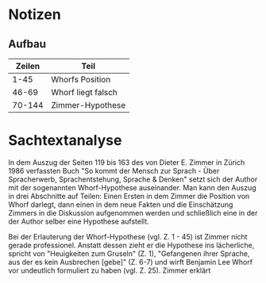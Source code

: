 # Notizen
## Aufbau
| Zeilen | Teil               |
| ------ | ------------------ |
| 1-45   | Whorfs Position    |
| 46-69  | Whorf liegt falsch |
| 70-144 | Zimmer-Hypothese   |

# Sachtextanalyse
In dem Auszug der Seiten 119 bis 163 des von Dieter E. Zimmer in Zürich 1986 verfassten Buch "So kommt der Mensch zur Sprach - Über Spracherwerb, Sprachentstehung, Sprache & Denken" setzt sich der Author mit der sogenannten Whorf-Hypothese auseinander.  Man kann den Auszug in drei Abschnitte auf Teilen: Einen Ersten in dem Zimmer die Position von Whorf darlegt, dann einen in dem neue Fakten und die Einschätzung Zimmers in die Diskussion aufgenommen werden und schließlich eine in der der Author selber eine Hypothese aufstellt.

Bei der Erlauterung der Whorf-Hypothese (vgl. Z. 1 - 45) ist Zimmer nicht gerade professionel. Anstatt dessen zieht er die Hypothese ins lächerliche, spricht von "Heuigkeiten zum Gruseln" (Z. 1), "Gefangenen ihrer Sprache, aus der es kein Ausbrechen \[gebe\]" (Z. 6-7) und wirft Benjamin Lee Whorf vor undeutlich formuliert zu haben (vgl. Z. 25). Zimmer erklärt 